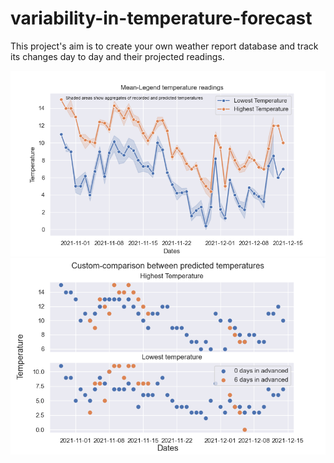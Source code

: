 # variability-in-temperature-forecast
This project's aim is to create your own weather report database and track its changes day to day and their projected readings.


![Legend Plot](Figure_1.png)
![Comparisons Plot](Figure_2.png)

